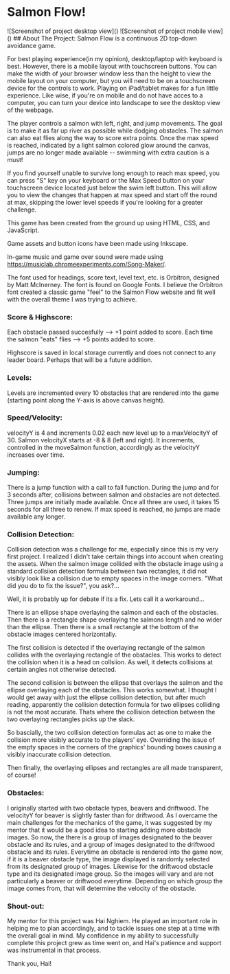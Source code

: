 <h1>Salmon Flow!</h1>
![Screenshot of project desktop view]()
![Screenshot of project mobile view]()
## About The Project:
  Salmon Flow is a continuous 2D top-down avoidance game. 
  
  For best playing experience(in my opinion), desktop/laptop with keyboard is best. However, there is a
mobile layout with touchscreen buttons. You can make the width of your browser window less than the height to view the mobile layout on your computer, but you 
will need to be on a touchscreen device for the controls to work. Playing on iPad/tablet makes for a fun little experience. Like wise, if you're on mobile and do not 
have acces to a computer, you can turn your device into landscape to see the desktop view of the webpage.

  The player controls a salmon with left, right, and jump movements. The goal is to make it as far up river as possible
while dodging obstacles. The salmon can also eat flies along the way to score extra points. Once the max speed is reached, indicated by a 
light salmon colored glow around the canvas, jumps are no longer made available -- swimming with extra caution is a must!

  If you find yourself unable to survive long enough to reach max speed, you can press "S" key on your keyboard or the Max Speed button on your touchscreen device located
just below the swim left button. This will allow you to view the changes that happen at max speed and start off the round at max, skipping the lower level speeds if 
you're looking for a greater challenge.

This game has been created from the ground up using HTML, CSS, and JavaScript. 

Game assets and button icons have been made using Inkscape.

In-game music and game over sound were made using https://musiclab.chromeexperiments.com/Song-Maker/.

The font used for headings, score text, level text, etc. is Orbitron, designed by Matt McInerney. The font is found on Google Fonts. I believe the Orbitron font created a 
classic game "feel" to the Salmon Flow website and fit well with the overall theme I was trying to achieve.

<h3>Score & Highscore:</h3>

  Each obstacle passed succesfully --> +1 point added to score.
  Each time the salmon "eats" flies --> +5 points added to score.
  
  Highscore is saved in local storage currently and does not connect to any leader board. Perhaps that will be a future addition. 

<h3>Levels:</h3>

  Levels are incremented every 10 obstacles that are rendered into the game (starting point along the Y-axis is above canvas height).

<h3>Speed/Velocity:</h3>

  velocityY is 4 and increments 0.02 each new level up to a maxVelocityY of 30. Salmon velocityX starts at -8 & 8 (left and right). It increments, controlled in 
  the moveSalmon function, accordingly as the velocityY increases over time.

<h3>Jumping:</h3>
  
  There is a jump function with a call to fall function. During the jump and for 3 seconds after, collisions between salmon and obstacles are not detected.
  Three jumps are initially made available. Once all three are used, it takes 15 seconds for all three to renew. If max speed is reached, no jumps are made 
  available any longer.

<h3>Collision Detection:</h3>

  Collision detection was a challenge for me, especially since this is my very first project. I realized I didn't take certain things into account when creating the
  assets. When the salmon image collided with the obstacle image using a standard collsiion detection formula between two rectangles, it did not visibly look like a 
  collision due to empty spaces in the image corners. "What did you do to fix the issue?", you ask?... 

  Well, it is probably up for debate if its a fix. Lets call it a workaround...

  There is an ellipse shape overlaying the salmon and each of the obstacles. Then there is a rectangle shape overlaying the salmons length and no wider than the ellipse.
  Then there is a small rectangle at the bottom of the obstacle images centered horizontally. 

  The first collision is detected if the overlaying rectangle of the salmon collides with the overlaying rectangle of the obstacles. This works to detect the collision when 
  it is a head on collsiion. As well, it detects collisions at certain angles not otherwise detected. 

  The second collision is between the ellipse that overlays the salmon and the ellipse overlaying each of the obstacles. This works somewhat. I thought I would get away with 
  just the ellipse collision detection, but after much reading, apparently the collision detection formula for two ellipses colliding is not the most accurate. Thats where 
  the collision detection between the two overlaying rectangles picks up the slack. 

  So bascially, the two collision detection formulas act as one to make the collision more visibly accurate to the players' eye. Overriding the issue of the empty spaces in 
  the corners of the graphics' bounding boxes causing a visibly inaccurate collision detection. 

  Then finally, the overlaying ellipses and rectangles are all made transparent, of course!

  <h3>Obstacles:</h3>

  I originally started with two obstacle types, beavers and driftwood. The velocityY for beaver is slightly faster than for driftwood. As I overcame the main challenges for the 
mechanics of the game, it was suggested by my mentor that it would be a good idea to starting adding more obstacle images. So now, the there is a group of images designated 
to the beaver obstacle and its rules, and a group of images designated to the driftwood obstacle and its rules. Everytime an obstacle is rendered into the game now, if it is a 
beaver obstacle type, the image displayed is randomly selected from its designated group of images. Likewise for the driftwood obstacle type and its designated image group. So the 
images will vary and are not particularly a beaver or driftwood everytime. Depending on which group the image comes from, that will determine the velocity of the obstacle.

<h3>Shout-out:</h3>

  My mentor for this project was Hai Nghiem. He played an important role in helping me to plan accordingly, and to tackle issues one step at a time with the overall goal in mind.
 My confidence in my ability to successfully complete this project grew as time went on, and Hai's patience and support was instrumental in that process. 
 
Thank you, Hai!

  
  

